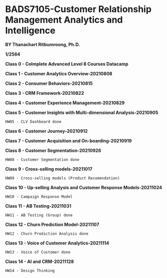 # BADS7105-Customer Relationship Management Analytics and Intelligence

**BY Thanachart Ritbumroong, Ph.D.**

**1/2564** 

 **Class 0 - Colmplete Advanced Level 8 Courses Datacamp**
 
 **Class 1 - Customer Analytics Overview-20210808**
 
 **Class 2 - Consumer Behaviors-20210815**
 
 **Class 3 - CRM Framework-20210822**
 
 **Class 4 - Customer Experience Management-20210829**
 
 **Class 5 - Customer Insights with Multi-dimensional Analysis-20210905**
 
    HW05 - CLV Dashboard done
 
 **Class 6 - Customer Journey-20210912**
 
 **Class 7 - Customer Acquisition and On-boarding-20210919**
 
 **Class 8 - Customer Segmentation-20210926**
 
    HW08 - Customer Segmentation done
 
 **Class 9 - Cross-selling models-20211017**
 
    HW09 - Cross-selling models (Product Recomendation)
 
 **Class 10 - Up-selling Analysis and Customer Response Models-20211024**
 
    HW10 - Campaign Response Model
 
 **Class 11 - AB Testing-20211031**
 
    HW11 - AB Testing (Group) done
 
 **Class 12 - Churn Prediction Model-20211107**
 
    HW12 - Churn Prediction Analysis done
 
 **Class 13 - Voice of Customer Analytics-20211114** 
 
    HW13 - Voice of Customer done
 
 **Class 14 - AI and CRM-20211128**
 
    HW14 - Design Thinking
